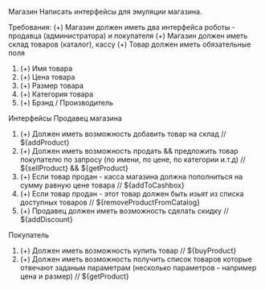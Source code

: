Магазин 
Написать интерфейсы для эмуляции магазина.

Требования:
(+) Магазин должен иметь два интерфейса роботы - продавца (администратора) и покупателя
(+) Магазин должен иметь склад товаров (каталог), кассу
(+) Товар должен иметь обязательные поля
  1. (+) Имя товара
  2. (+) Цена товара
  3. (+) Размер товара
  4. (+) Категория товара
  5. (+) Брэнд / Производитель

Интерфейсы
Продавец магазина
  1. (+) Должен иметь возможность добавить товар на склад // ${addProduct}
  2. (+) Должен иметь возможность продать && предложить товар покупателю по запросу (по имени, по цене, по категории и.т.д) // ${sellProduct} && ${getProduct}
  3. (+) Если товар продан - касса магазина должна пополниться на сумму равную цене товара // ${addToCashbox}
  4. (+) Если товар продан - этот товар должен быть изьят из списка доступных товаров // ${removeProductFromCatalog}
  5. (+) Продавец должен иметь возможность сделать скидку // ${addDiscount}

Покупатель
  1. (+) Должен иметь возможность купить товар // ${buyProduct}
  2. (+) Должен иметь возможность получить список товаров которые отвечают заданым параметрам (несколько параметров - например цена и размер) // ${getProduct}
